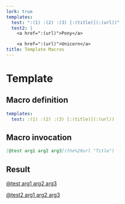 ```yaml
---
lork: true
templates:
  test: ":(1) :(2) :(3) [:(title)](:(url))"
  test2: |
    <a href=":(url)">Pony</a>

    <a href=":(url)">Unicorn</a>
title: Template Macros
---
```


# Template

## Macro definition

``` yaml
templates:
  test: :(1) :(2) :(3) [:(title)](:(url))
```

## Macro invocation

``` markdown
[@test arg1 arg2 arg3](the%20url "Title")
```

## Result

[@test arg1 arg2 arg3](the%20url "Title")

[@test2 arg1 arg2 arg3](the%20url "Title")
